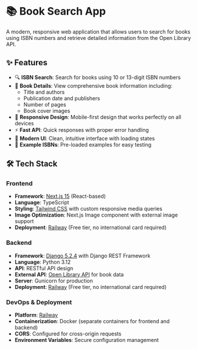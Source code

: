 # 📚 Book Search App

A modern, responsive web application that allows users to search for books using ISBN numbers and retrieve detailed information from the Open Library API.



## ✨ Features

- 🔍 **ISBN Search**: Search for books using 10 or 13-digit ISBN numbers
- 📖 **Book Details**: View comprehensive book information including:
  - Title and authors
  - Publication date and publishers
  - Number of pages
  - Book cover images
- 📱 **Responsive Design**: Mobile-first design that works perfectly on all devices
- ⚡ **Fast API**: Quick responses with proper error handling
- 🎨 **Modern UI**: Clean, intuitive interface with loading states
- 📝 **Example ISBNs**: Pre-loaded examples for easy testing

## 🛠️ Tech Stack

### Frontend

- **Framework**: [Next.js 15](https://nextjs.org/) (React-based)
- **Language**: TypeScript
- **Styling**: [Tailwind CSS](https://tailwindcss.com/) with custom responsive media queries
- **Image Optimization**: Next.js Image component with external image support
- **Deployment**: [Railway](https://railway.app/) (Free tier, no international card required)

### Backend

- **Framework**: [Django 5.2.4](https://www.djangoproject.com/) with Django REST Framework
- **Language**: Python 3.12
- **API**: RESTful API design
- **External API**: [Open Library API](https://openlibrary.org/developers/api) for book data
- **Server**: Gunicorn for production
- **Deployment**: [Railway](https://railway.app/) (Free tier, no international card required)

### DevOps & Deployment

- **Platform**: [Railway](https://railway.app/)
- **Containerization**: Docker (separate containers for frontend and backend)
- **CORS**: Configured for cross-origin requests
- **Environment Variables**: Secure configuration management


